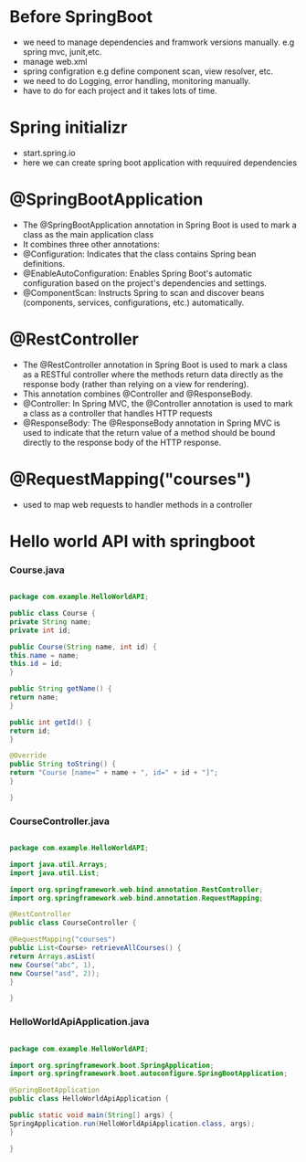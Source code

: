 # Before SpringBoot
  * we need to manage dependencies and framwork versions manually. e.g spring mvc, junit,etc.
  * manage web.xml
  * spring configration e.g define component scan, view resolver, etc.
  * we need to do Logging, error handling, monitoring manually.
  * have to do for each project and it takes lots of time.

# Spring initializr
  * start.spring.io
  * here we can create spring boot application with requuired dependencies

# @SpringBootApplication
  * The @SpringBootApplication annotation in Spring Boot is used to mark a class as the main application class
  * It combines three other annotations:
  * @Configuration: Indicates that the class contains Spring bean definitions.
  * @EnableAutoConfiguration: Enables Spring Boot's automatic configuration based on the project's dependencies and settings.
  * @ComponentScan: Instructs Spring to scan and discover beans (components, services, configurations, etc.) automatically.

# @RestController
  * The @RestController annotation in Spring Boot is used to mark a class as a RESTful controller where the methods return data directly as the response body (rather than relying on a view for rendering).
  * This annotation combines @Controller and @ResponseBody.
  * @Controller: In Spring MVC, the @Controller annotation is used to mark a class as a controller that handles HTTP requests
  * @ResponseBody: The @ResponseBody annotation in Spring MVC is used to indicate that the return value of a method should be bound directly to the response body of the HTTP response.

# @RequestMapping("courses")
  * used to map web requests to handler methods in a controller


# Hello world API with springboot
  
### Course.java

```java

package com.example.HelloWorldAPI;

public class Course {
private String name;
private int id;

public Course(String name, int id) {
this.name = name;
this.id = id;
}

public String getName() {
return name;
}

public int getId() {
return id;
}

@Override
public String toString() {
return "Course [name=" + name + ", id=" + id + "]";
}

}
```

### CourseController.java

```java

package com.example.HelloWorldAPI;

import java.util.Arrays;
import java.util.List;

import org.springframework.web.bind.annotation.RestController;
import org.springframework.web.bind.annotation.RequestMapping;

@RestController
public class CourseController {

@RequestMapping("courses")
public List<Course> retrieveAllCourses() {
return Arrays.asList(
new Course("abc", 1),
new Course("asd", 2));
}

}
```

### HelloWorldApiApplication.java

```java

package com.example.HelloWorldAPI;

import org.springframework.boot.SpringApplication;
import org.springframework.boot.autoconfigure.SpringBootApplication;

@SpringBootApplication
public class HelloWorldApiApplication {

public static void main(String[] args) {
SpringApplication.run(HelloWorldApiApplication.class, args);
}

}

```

